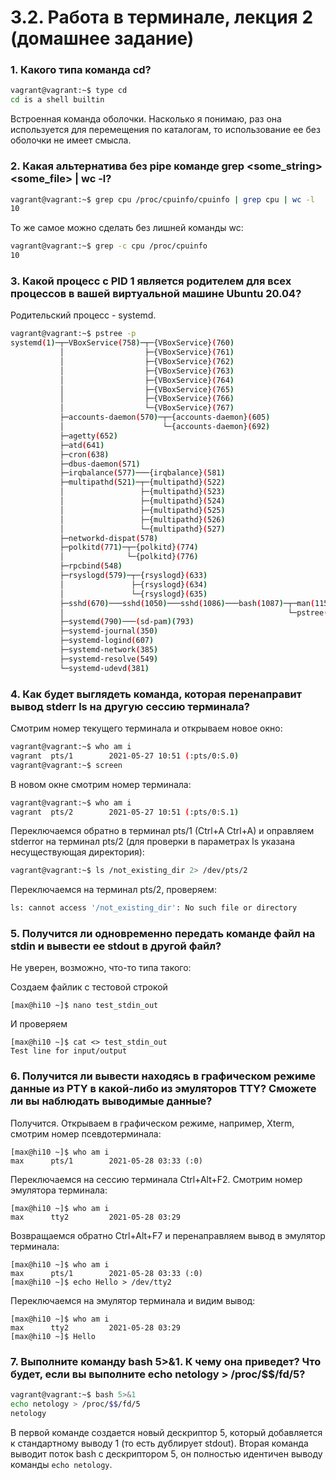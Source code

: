 # 3.2. Работа в терминале, лекция 2 (домашнее задание)

### 1. Какого типа команда cd?
```bash
vagrant@vagrant:~$ type cd  
cd is a shell builtin
```
Встроенная команда оболочки. Насколько я понимаю, раз она используется для перемещения по каталогам, то использование ее без оболочки не имеет смысла.

### 2. Какая альтернатива без pipe команде grep <some_string> <some_file> | wc -l?
```bash
vagrant@vagrant:~$ grep cpu /proc/cpuinfo/cpuinfo | grep cpu | wc -l
10
```
То же самое можно сделать без лишней команды wc:
```bash
vagrant@vagrant:~$ grep -c cpu /proc/cpuinfo
10
```

### 3. Какой процесс с PID 1 является родителем для всех процессов в вашей виртуальной машине Ubuntu 20.04?
Родительский процесс - systemd.
```bash
vagrant@vagrant:~$ pstree -p
systemd(1)─┬─VBoxService(758)─┬─{VBoxService}(760)
           │                  ├─{VBoxService}(761)
           │                  ├─{VBoxService}(762)
           │                  ├─{VBoxService}(763)
           │                  ├─{VBoxService}(764)
           │                  ├─{VBoxService}(765)
           │                  ├─{VBoxService}(766)
           │                  └─{VBoxService}(767)
           ├─accounts-daemon(570)─┬─{accounts-daemon}(605)
           │                      └─{accounts-daemon}(692)
           ├─agetty(652)
           ├─atd(641)
           ├─cron(638)
           ├─dbus-daemon(571)
           ├─irqbalance(577)───{irqbalance}(581)
           ├─multipathd(521)─┬─{multipathd}(522)
           │                 ├─{multipathd}(523)
           │                 ├─{multipathd}(524)
           │                 ├─{multipathd}(525)
           │                 ├─{multipathd}(526)
           │                 └─{multipathd}(527)
           ├─networkd-dispat(578)
           ├─polkitd(771)─┬─{polkitd}(774)
           │              └─{polkitd}(776)
           ├─rpcbind(548)
           ├─rsyslogd(579)─┬─{rsyslogd}(633)
           │               ├─{rsyslogd}(634)
           │               └─{rsyslogd}(635)
           ├─sshd(670)───sshd(1050)───sshd(1086)───bash(1087)─┬─man(1153)───pager(1163)
           │                                                  └─pstree(1440)
           ├─systemd(790)───(sd-pam)(793)
           ├─systemd-journal(350)
           ├─systemd-logind(607)
           ├─systemd-network(385)
           ├─systemd-resolve(549)
           └─systemd-udevd(381)
```
### 4. Как будет выглядеть команда, которая перенаправит вывод stderr ls на другую сессию терминала?

Смотрим номер текущего терминала и открываем новое окно:
```bash
vagrant@vagrant:~$ who am i                                                                                      
vagrant  pts/1        2021-05-27 10:51 (:pts/0:S.0)
vagrant@vagrant:~$ screen
```
В новом окне смотрим номер терминала:
```bash
vagrant@vagrant:~$ who am i
vagrant  pts/2        2021-05-27 10:51 (:pts/0:S.1)
```
Переключаемся обратно в терминал pts/1 (Ctrl+A Ctrl+A) и оправляем stderror на терминал pts/2 (для проверки в параметрах ls указана несуществующая директория):
```bash
vagrant@vagrant:~$ ls /not_existing_dir 2> /dev/pts/2
```
Переключаемся на терминал pts/2, проверяем:
```bash
ls: cannot access '/not_existing_dir': No such file or directory
```

### 5. Получится ли одновременно передать команде файл на stdin и вывести ее stdout в другой файл?
Не уверен, возможно, что-то типа такого:  

Создаем файлик с тестовой строкой
```
[max@hi10 ~]$ nano test_stdin_out
```
И проверяем
```
[max@hi10 ~]$ cat <> test_stdin_out 
Test line for input/output
```

### 6. Получится ли вывести находясь в графическом режиме данные из PTY в какой-либо из эмуляторов TTY? Сможете ли вы наблюдать выводимые данные?

Получится. Открываем в графическом режиме, например, Xterm, смотрим номер псевдотерминала:
```
[max@hi10 ~]$ who am i
max      pts/1        2021-05-28 03:33 (:0)
```
Переключаемся на сессию терминала Ctrl+Alt+F2. Смотрим номер эмулятора терминала:
```
[max@hi10 ~]$ who am i
max      tty2         2021-05-28 03:29
```
Возвращаемся обратно Ctrl+Alt+F7 и перенаправляем вывод в эмулятор терминала:
```
[max@hi10 ~]$ who am i
max      pts/1        2021-05-28 03:33 (:0)
[max@hi10 ~]$ echo Hello > /dev/tty2
```
Переключаемся на эмулятор терминала и видим вывод:
```
[max@hi10 ~]$ who am i
max      tty2         2021-05-28 03:29
[max@hi10 ~]$ Hello
```

### 7. Выполните команду bash 5>&1. К чему она приведет? Что будет, если вы выполните echo netology > /proc/$$/fd/5?
```bash
vagrant@vagrant:~$ bash 5>&1
echo netology > /proc/$$/fd/5
netology
```
В первой команде создается новый дескриптор 5, который добавляется к стандартному выводу 1 (то есть дублирует stdout).
Вторая команда выводит поток bash с дескриптором 5, он полностью идентичен выводу команды ```echo netology```.
